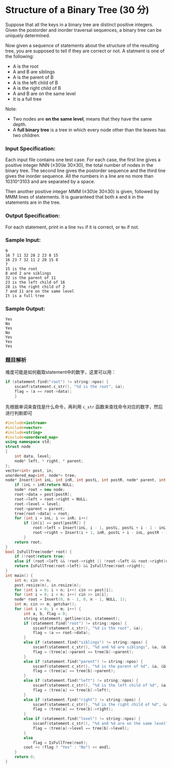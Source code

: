 # Structure of a Binary Tree (30 分)

Suppose that all the keys in a binary tree are distinct positive integers. Given the postorder and inorder traversal sequences, a binary tree can be uniquely determined.

Now given a sequence of statements about the structure of the resulting tree, you are supposed to tell if they are correct or not. A statment is one of the following:

*   A is the root
*   A and B are siblings
*   A is the parent of B
*   A is the left child of B
*   A is the right child of B
*   A and B are on the same level
*   It is a full tree

Note:

*   Two nodes are **on the same level**, means that they have the same depth.
*   A **full binary tree** is a tree in which every node other than the leaves has two children.

### Input Specification:

Each input file contains one test case. For each case, the first line gives a positive integer NNN (≤30\\le 30≤30), the total number of nodes in the binary tree. The second line gives the postorder sequence and the third line gives the inorder sequence. All the numbers in a line are no more than 10310^310​3​​ and are separated by a space.

Then another positive integer MMM (≤30\\le 30≤30) is given, followed by MMM lines of statements. It is guaranteed that both `A` and `B` in the statements are in the tree.

### Output Specification:

For each statement, print in a line `Yes` if it is correct, or `No` if not.

### Sample Input:

    9
    16 7 11 32 28 2 23 8 15
    16 23 7 32 11 2 28 15 8
    7
    15 is the root
    8 and 2 are siblings
    32 is the parent of 11
    23 is the left child of 16
    28 is the right child of 2
    7 and 11 are on the same level
    It is a full tree
    

### Sample Output:

    Yes
    No
    Yes
    No
    Yes
    Yes
    Yes

### 题目解析

难度可能是如何截取statement中的数字，这里可以用：

```C++
if (statement.find("root") != string::npos) {
	sscanf(statement.c_str(), "%d is the root", &a);
	flag = (a == root->data);
	}
```

先根据单词来查找是什么命令，再利用 `c_str` 函数来查找命令对应的数字，然后进行判断即可

```C++
#include<iostream>
#include<vector>
#include<string>
#include<unordered_map>
using namespace std;
struct node
{
	int data, level;
	node* left, * right, * parent;
};
vector<int> post, in;
unordered_map<int, node*> tree;
node* Insert(int inL, int inR, int postL, int postR, node* parent, int level) {
	if (inL > inR)return NULL;
	node* root = new node;
	root->data = post[postR];
	root->left = root->right = NULL;
	root->level = level;
	root->parent = parent;
	tree[root->data] = root;
	for (int i = inL; i <= inR; i++)
		if (in[i] == post[postR]) {
			root->left = Insert(inL, i - 1, postL, postL + i - 1 - inL, root, level + 1);
			root->right = Insert(i + 1, inR, postL + i - inL, postR - 1, root, level + 1);
		}
	return root;
}
bool IsFullTree(node* root) {
	if (!root)return true;
	else if (root->left && !root->right || !root->left && root->right)return false;
	return IsFullTree(root->left) && IsFullTree(root->right);
}
int main() {
	int n; cin >> n;
	post.resize(n), in.resize(n);
	for (int i = 0; i < n; i++) cin >> post[i];
	for (int i = 0; i < n; i++) cin >> in[i];
	node* root = Insert(0, n - 1, 0, n - 1, NULL, 1);
	int m; cin >> m; getchar();
	for (int i = 0; i < m; i++) {
		int a, b, flag = 0;
		string statement; getline(cin, statement);
		if (statement.find("root") != string::npos) {
			sscanf(statement.c_str(), "%d is the root", &a);
			flag = (a == root->data);
		}
		else if (statement.find("siblings") != string::npos) {
			sscanf(statement.c_str(), "%d and %d are siblings", &a, &b);
			flag = (tree[a]->parent == tree[b]->parent);
		}
		else if (statement.find("parent") != string::npos) {
			sscanf(statement.c_str(), "%d is the parent of %d", &a, &b);
			flag = (tree[a] == tree[b]->parent);
		}
		else if (statement.find("left") != string::npos) {
			sscanf(statement.c_str(), "%d is the left child of %d", &a, &b);
			flag = (tree[a] == tree[b]->left);
		}
		else if (statement.find("right") != string::npos) {
			sscanf(statement.c_str(), "%d is the right child of %d", &a, &b);
			flag = (tree[a] == tree[b]->right);
		}
		else if (statement.find("level") != string::npos) {
			sscanf(statement.c_str(), "%d and %d are on the same level", &a, &b);
			flag = (tree[a]->level == tree[b]->level);
		}
		else
			flag = IsFullTree(root);
		cout << (flag ? "Yes" : "No") << endl;
	}
	return 0;
}
```
